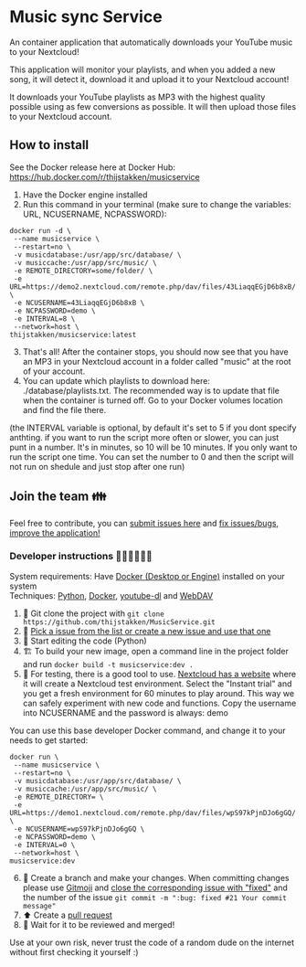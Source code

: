 # Music sync Service

An container application that automatically downloads your YouTube music to your Nextcloud!

This application will monitor your playlists, and when you added a new song, it will detect it, download it and upload it to your Nextcloud account!

It downloads your YouTube playlists as MP3 with the highest quality possible using as few conversions as possible. It will then upload those files to your Nextcloud account.

## How to install
See the Docker release here at Docker Hub:
https://hub.docker.com/r/thijstakken/musicservice

1. Have the Docker engine installed
2. Run this command in your terminal (make sure to change the variables: URL, NCUSERNAME, NCPASSWORD):
```
docker run -d \
 --name musicservice \
 --restart=no \
 -v musicdatabase:/usr/app/src/database/ \
 -v musiccache:/usr/app/src/music/ \
 -e REMOTE_DIRECTORY=some/folder/ \
 -e URL=https://demo2.nextcloud.com/remote.php/dav/files/43LiaqqEGjD6b8xB/ \
 -e NCUSERNAME=43LiaqqEGjD6b8xB \
 -e NCPASSWORD=demo \
 -e INTERVAL=8 \
 --network=host \
thijstakken/musicservice:latest
```
3. That's all! After the container stops, you should now see that you have an MP3 in your Nextcloud account in a folder called "music" at the root of your account.
4. You can update which playlists to download here: ./database/playlists.txt. The recommended way is to update that file when the container is turned off. Go to your Docker volumes location and find the file there.

(the INTERVAL variable is optional, by default it's set to 5 if you dont specify anthting. if you want to run the script more often or slower, you can just punt in a number. It's in minutes, so 10 will be 10 minutes. If you only want to run the script one time. You can set the number to 0 and then the script will not run on shedule and just stop after one run)


## Join the team 👪
Feel free to contribute, you can [submit issues here](https://github.com/thijstakken/MusicService/issues) and [fix issues/bugs, improve the application!](#developer-instructions-)

### Developer instructions 👩🏻‍💻👨🏻‍💻
System requirements: Have [Docker (Desktop or Engine)](https://www.docker.com/) installed on your system <br/>
Techniques: [Python](https://www.python.org/), [Docker](https://www.docker.com/), [youtube-dl](https://youtube-dl.org/) and [WebDAV](http://www.webdav.org/)

1. 🤠 Git clone the project with `git clone https://github.com/thijstakken/MusicService.git`
2. 🐛 [Pick a issue from the list or create a new issue and use that one](https://github.com/thijstakken/MusicService/issues)
3. 🐍 Start editing the code (Python)
4. 🏗 To build your new image, open a command line in the project folder and run `docker build -t musicservice:dev .`
5. 🧪 For testing, there is a good tool to use. [Nextcloud has a website](https://try.nextcloud.com/) where it will create a Nextcloud test environment. Select the "Instant trial" and you get a fresh environment for 60 minutes to play around. This way we can safely experiment with new code and functions. Copy the username into NCUSERNAME and the password is always: demo <br/>

You can use this base developer Docker command, and change it to your needs to get started:
```
docker run \
 --name musicservice \
 --restart=no \
 -v musicdatabase:/usr/app/src/database/ \
 -v musiccache:/usr/app/src/music/ \
 -e REMOTE_DIRECTORY= \
 -e URL=https://demo1.nextcloud.com/remote.php/dav/files/wpS97kPjnDJo6gGQ/ \
 -e NCUSERNAME=wpS97kPjnDJo6gGQ \
 -e NCPASSWORD=demo \
 -e INTERVAL=0 \
 --network=host \
musicservice:dev
```

6. 🎉 Create a branch and make your changes. When committing changes please use [Gitmoji](https://gitmoji.dev/) and [close the corresponding issue with "fixed"](https://github.com/gitbucket/gitbucket/wiki/How-to-Close-Reference-issues-and-pull-request) and the number of the issue `git commit -m ":bug: fixed #21 Your commit message"`
7. ⬆ Create a [pull request](https://github.com/thijstakken/MusicService/pulls)
8. 🚀 Wait for it to be reviewed and merged!

Use at your own risk, never trust the code of a random dude on the internet without first checking it yourself :)
